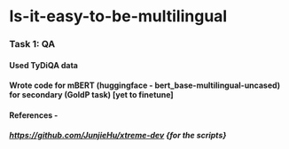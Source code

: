 # Is-it-easy-to-be-multilingual

### Task 1: QA
#### Used TyDiQA data
#### Wrote code for mBERT (huggingface - bert_base-multilingual-uncased) for secondary (GoldP task) [yet to finetune]
#### References - 
##### https://github.com/JunjieHu/xtreme-dev {for the scripts}
    
